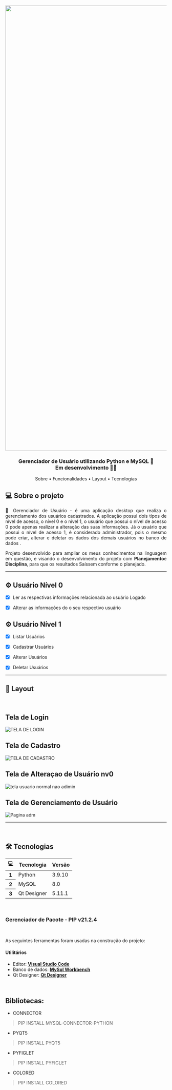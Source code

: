 <h1 align="center">
<img width="1388" alt="Component 3" src="https://user-images.githubusercontent.com/99847770/164995927-e70c15f4-a784-4f78-af19-f6560e81d752.png">
    
</h1>

<h3 align="center"> 
	 Gerenciador de Usuário utilizando Python e MySQL 🚀 
     <br>Em desenvolvimento 👩‍💻</label>
</h3>
<p align="center">
 <a style="text-decoration: none;" href="#-sobre-o-projeto">Sobre</a> •
 <a style="text-decoration: none;" href="#-Usuário-Nível-0">Funcionalidades</a> •
 <a style="text-decoration: none;" href="#-layout">Layout</a> • 
 <a style="text-decoration: none;" href="#-tecnologias">Tecnologias</a>
</p>

## 💻 Sobre o projeto

<p align="justify"> 🚀 Gerenciador de  Usuário - é uma aplicação desktop que realiza o gerenciamento dos usuários cadastrados. A aplicação possui dois tipos de nível de acesso, o nível 0 e o nível 1, o usuário que possui o nível de acesso 0 pode apenas realizar a alteração das suas informações. Já o usuário que possui o nível de acesso 1, é considerado administrador, pois o mesmo pode criar, alterar e deletar os dados dos demais usuários no banco de dados .</p> 

<p align="justify"> Projeto desenvolvido para ampliar os meus conhecimentos na linguagem em questão, e visando o desenvolvimento do projeto com <strong>Planejamento</strong>e <strong>Disciplina</strong>, para que os resultados Saíssem  conforme o planejado.</p> 

---

## ⚙️ Usuário Nível 0

- [x] Ler as respectivas informações relacionada ao usuário Logado

- [x] Alterar as informações do o seu respectivo usuário


## ⚙️ Usuário Nível 1

- [x] Listar Usuários

- [x] Cadastrar Usuários

- [x] Alterar Usuários

- [x] Deletar Usuários


---

## 🎨 Layout

<br>

## Tela de Login
![TELA DE LOGIN](https://user-images.githubusercontent.com/99847770/164952167-5aca7242-32b2-4e95-8c13-6869e42168e6.PNG)
## Tela de Cadastro
![TELA DE CADASTRO](https://user-images.githubusercontent.com/99847770/164952189-b73acb2e-06fd-4c5b-99a0-7841e804b544.PNG)
## Tela de Alteraçao de Usuário nv0
![tela usuario normal nao adimin](https://user-images.githubusercontent.com/99847770/164952200-2184e586-3748-4423-acd0-b808038fd904.PNG)
## Tela de Gerenciamento de Usuário
![Pagina adm](https://user-images.githubusercontent.com/99847770/164952268-b80d8998-0221-4320-bffd-175da6b261ad.PNG)

---

<br>

## 🛠 Tecnologias

<table class="table">
  <thead>
    <tr>
      <th scope="col">💻</th>
      <th scope="col">Tecnologia</th>
      <th scope="col">Versão </th>
    </tr>
  </thead>
  <tbody>
    <tr>
      <th scope="row">1</th>
      <td>Python</td>
      <td>3.9.10</td>
    </tr>
    <tr>
      <th scope="row">2</th>
      <td>MySQL</td>
      <td>8.0</td>
    </tr>
    <tr>
      <th scope="row">3</th>
      <td>Qt Designer</td>
      <td>5.11.1</td>
    </tr>
  </tbody>
</table>
<br>
<h3>Gerenciador de Pacote - PIP <strong>v21.2.4</strong></h3>
<br>


As seguintes ferramentas foram usadas na construção do projeto:
#### **Utilitários**

- Editor: **[Visual Studio Code](https://code.visualstudio.com/)**
- Banco de dados: **[MySql Workbench](https://www.mysql.com/products/workbench)**
- Qt Designer: **[Qt Designer](https://www.qt.io/download)**

<br>

## Bibliotecas: 


* CONNECTOR

> PIP INSTALL MYSQL-CONNECTOR-PYTHON

* PYQT5

> PIP INSTALL PYQT5

* PYFIGLET

>PIP INSTALL PYFIGLET

* COLORED 

>PIP INSTALL COLORED
